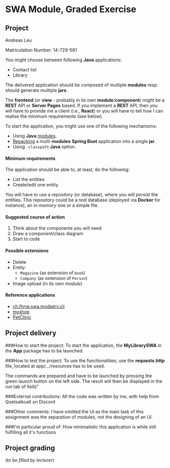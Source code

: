 # SWA Module, Graded Exercise

## Project
Andreas Leu

Matriculation Number: 14-729-591

You might choose between following **Java** applications:
* Contact list
* Library

The delivered application should be composed of multiple **modules** resp. should generate multiple **jars**.

The **frontend** (or **view** - probably in its own **module**/**component**) might be a **REST** API or **Server Pages** based. If you implement a **REST** API, then you will have to provide me a client (i.e., **React**) or you will have to tell how I can realise the minimum requirements (see below).

To start the application, you might use one of the following mechanisms:
* Using **Java** [modules](https://github.com/ribeaud/ch.fhnw.swa.modserv.cli/blob/master/Commands.txt).
* [Repacking](https://ribeaud.github.io/SWA/lectures/5/#10) a multi-**modules** **Spring Boot** application into a single **jar**.
* Using `-classpath` **Java** option.

#### Minimum requirements

The application should be able to, at least, do the following:
* List the entities
* Create/edit one entity

You will have to use a repository (or database), where you will _persist_ the entities. This repository could be a _real_ database (deployed via **Docker** for instance), an _in-memory_ one or a simple file.

#### Suggested course of action

1. Think about the components you will need
1. Draw a component/class diagram
1. Start to code

#### Possible extensions

* Delete
* Entity:
  * `Magazine` (as extension of `book`)
  * `Company` (as extension of `Person`)
* Image upload (in its own *module*)

#### Reference applications

* [ch.fhnw.swa.modserv.cli](https://github.com/ribeaud/ch.fhnw.swa.modserv.cli)
* [myshop](https://github.com/ribeaud/blog-code-samples/tree/master/myshop)
* [PetClinic](https://github.com/spring-projects/spring-petclinic)

## Project delivery

###How to start the project:
To start the application, the __MyLibrarySWA__ in the __App__ package has to be launched.

###How to test the project:
To use the functionalities, use the __requests.http__  file, located at app/.../resources has to be used.

The commands are prepared and have to be launched by pressing the green launch button on the left side. The result will then be displayed in the _run_ tab of Itellij"

###External contributions:
All the code was written by me, with help from Quetsalkoatl on Discord

###Other comments:
I have omitted the UI as the main task of this assignment was the separation of modules, not the designing of an UI.
 
###I'm particular proud of:
How minimalistic this application is while still fulfilling all it's functions

## Project grading

(_to be filled by lecturer_)
